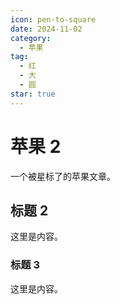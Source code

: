 ```yaml
---
icon: pen-to-square
date: 2024-11-02
category:
  - 苹果
tag:
  - 红
  - 大
  - 圆
star: true
---
```


# 苹果 2

一个被星标了的苹果文章。

<!-- more -->

## 标题 2

这里是内容。

### 标题 3

这里是内容。
